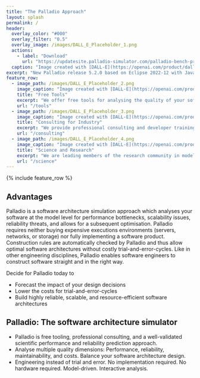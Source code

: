 ```yaml
---
title: "The Palladio Approach"
layout: splash
permalink: /
header:
  overlay_color: "#000"
  overlay_filter: "0.5"
  overlay_image: /images/DALL_E_Placeholder_1.png
  actions:
    - label: "Download"
      url: "https://updatesite.palladio-simulator.com/palladio-bench-product/releases/latest/"
  caption: "Image created with [DALL-E](https://openai.com/product/dall-e-2)"
excerpt: "New Palladio release 5.2.0 based on Eclipse 2022-12 with Java 17 available."
feature_row:
  - image_path: /images/DALL_E_Placeholder_2.png
    image_caption: "Image created with [DALL-E](https://openai.com/product/dall-e-2)"
    title: "Free Tools"
    excerpt: "We offer free tools for analysing the quality of your software: Performance, reliability, maintainability. Tool downloads & documentation"
    url: "/tools"
  - image_path: /images/DALL_E_Placeholder_3.png
    image_caption: "Image created with [DALL-E](https://openai.com/product/dall-e-2)"
    title: "Consulting for Industry"
    excerpt: "We provide professional consulting and developer training to enhance the quality of your software.Portfolio & industry success stories"
    url: "/consulting"
  - image_path: /images/DALL_E_Placeholder_4.png
    image_caption: "Image created with [DALL-E](https://openai.com/product/dall-e-2)"
    title: "Science and Research"
    excerpt: "We are leading members of the research community in model-based software quality prediction. Research projects & cooperations"
    url: "/science"
---
```


{% include feature_row %}

## Advantages

Palladio is a software architecture simulation approach which analyses your software at the model level for performance bottlenecks, scalability issues, reliability threats, and allows for a subsequent optimisation. Palladio requires neither buying expensive executions environments (servers, networks, or storage) nor fully implementing a software product. Construction rules are automatically checked by Palladio and thus allow optimal software architectures without costly trial-and-error-cycles. Like in other engineering disciplines, Palladio enables software engineers to construct software straight and in the right way.

Decide for Palladio today to
- Forecast the impact of your design decisions
- Lower the costs for trial-and-error-cycles
- Build highly reliable, scalable, and resource-efficient software architectures

## Palladio: The software architecture simulator

- Palladio is free tooling, professional consulting, and a well-validated scientific performance and reliability prediction approach.
- Analyse multiple quality dimensions: Performance, reliability, maintainability, and costs. Balance your software architecture design.
- Engineering instead of trial and error. No implementation required. No hardware required. Model-driven. Interactive analysis.

